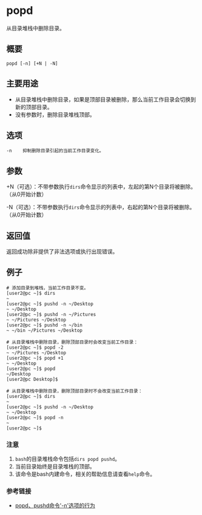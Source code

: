 # popd

从目录堆栈中删除目录。

## 概要

```text
popd [-n] [+N | -N]
```

## 主要用途

* 从目录堆栈中删除目录，如果是顶部目录被删除，那么当前工作目录会切换到新的顶部目录。
* 没有参数时，删除目录堆栈顶部。

## 选项

```text
-n    抑制删除目录引起的当前工作目录变化。
```

## 参数

+N（可选）：不带参数执行`dirs`命令显示的列表中，左起的第N个目录将被删除。（从0开始计数）

-N（可选）：不带参数执行`dirs`命令显示的列表中，右起的第N个目录将被删除。（从0开始计数）

## 返回值

返回成功除非提供了非法选项或执行出现错误。

## 例子

```text
# 添加目录到堆栈，当前工作目录不变。
[user2@pc ~]$ dirs
~
[user2@pc ~]$ pushd -n ~/Desktop
~ ~/Desktop
[user2@pc ~]$ pushd -n ~/Pictures
~ ~/Pictures ~/Desktop
[user2@pc ~]$ pushd -n ~/bin
~ ~/bin ~/Pictures ~/Desktop

# 从目录堆栈中删除目录，删除顶部目录时会改变当前工作目录：
[user2@pc ~]$ popd -2
~ ~/Pictures ~/Desktop
[user2@pc ~]$ popd +1
~ ~/Desktop
[user2@pc ~]$ popd
~/Desktop
[user2@pc Desktop]$
```

```text
# 从目录堆栈中删除目录，删除顶部目录时不会改变当前工作目录：
[user2@pc ~]$ dirs
~
[user2@pc ~]$ pushd -n ~/Desktop
~ ~/Desktop
[user2@pc ~]$ popd -n
~
[user2@pc ~]$
```

### 注意

1. `bash`的目录堆栈命令包括`dirs popd pushd`。
2. 当前目录始终是目录堆栈的顶部。
3. 该命令是bash内建命令，相关的帮助信息请查看`help`命令。

### 参考链接

* [popd、pushd命令'-n'选项的行为](https://superuser.com/questions/784450/popd-and-pushd-behavior-with-n-option)

